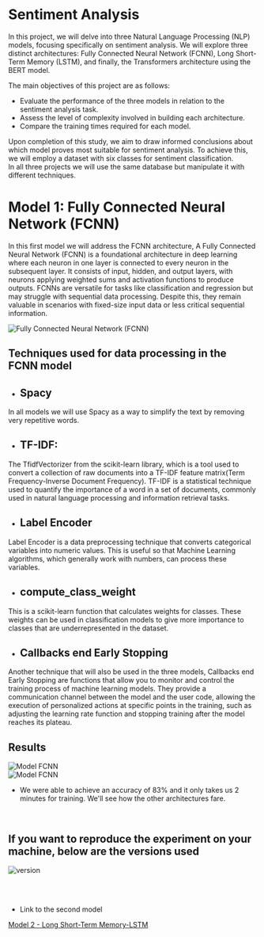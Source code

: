 # Sentiment Analysis


In this project, we will delve into three Natural Language Processing (NLP) models, focusing specifically on sentiment analysis. We will explore three distinct architectures: Fully Connected Neural Network (FCNN), Long Short-Term Memory (LSTM), and finally, the Transformers architecture using the BERT model.

The main objectives of this project are as follows:

- Evaluate the performance of the three models in relation to the sentiment analysis task.
- Assess the level of complexity involved in building each architecture.
- Compare the training times required for each model. 

Upon completion of this study, we aim to draw informed conclusions about which model proves most suitable for sentiment analysis. To achieve this, we will employ a dataset with six classes for sentiment classification.<br>
In all three projects we will use the same database but manipulate it with different techniques.


# Model 1: Fully Connected Neural Network (FCNN)


In this first model we will address the FCNN architecture, A Fully Connected Neural Network (FCNN) is a foundational architecture in deep learning where each neuron in one layer is connected to every neuron in the subsequent layer. It consists of input, hidden, and output layers, with neurons applying weighted sums and activation functions to produce outputs. FCNNs are versatile for tasks like classification and regression but may struggle with sequential data processing. Despite this, they remain valuable in scenarios with fixed-size input data or less critical sequential information.

<img src="https://ibb.co/RgmmLt7" alt="Fully Connected Neural Network (FCNN)">

## Techniques used for data processing in the FCNN model

- ## Spacy
In all models we will use Spacy as a way to simplify the text by removing very repetitive words.
- ## TF-IDF:
The TfidfVectorizer from the scikit-learn library, which is a tool used to convert a collection of raw documents into a TF-IDF feature matrix(Term Frequency-Inverse Document Frequency). TF-IDF is a statistical technique used to quantify the importance of a word in a set of documents, commonly used in natural language processing and information retrieval tasks.
- ## Label Encoder
Label Encoder is a data preprocessing technique that converts categorical variables into numeric values. This is useful so that Machine Learning algorithms, which generally work with numbers, can process these variables.
- ## compute_class_weight
This is a scikit-learn function that calculates weights for classes. These weights can be used in classification models to give more importance to classes that are underrepresented in the dataset.
- ## Callbacks end Early Stopping
Another technique that will also be used in the three models, Callbacks end Early Stopping are functions that allow you to monitor and control the training process of machine learning models. They provide a communication channel between the model and the user code, allowing the execution of personalized actions at specific points in the training, such as adjusting the learning rate function and stopping training after the model reaches its plateau.

## Results

<img src="https://cdn.discordapp.com/attachments/809675955689881640/1227716594013175949/result_model_v1.png?ex=6641ceed&is=66407d6d&hm=17a2f4a94d7107643b099b3eefd32d9e1f18777f7cb40d3c3e34324d0f1b297d&" alt="Model FCNN"><br>
<img src="https://cdn.discordapp.com/attachments/809675955689881640/1239270020434100345/image.png?ex=66424fa5&is=6640fe25&hm=04cc587daaa1a2377b557cefdeb5fdafbd6a20b2cae01469fc7b26aa0d0c83c3&" alt="Model FCNN"><br>

- We were able to achieve an accuracy of 83% and it only takes us 2 minutes for training. We'll see how the other architectures fare.

<br>

## If you want to reproduce the experiment on your machine, below are the versions used

<img src="https://cdn.discordapp.com/attachments/809675955689881640/1227734807627173938/image.png?ex=6641dfe4&is=66408e64&hm=0c510b6efb1e5888cedc0f9007bd894c21e9d4534de7322156470703aba210c6&" alt="version"><br>

<br>
<br>


- Link to the second model

<a href="https://github.com/CoyoteColt/Sentiment-Analysis-LSTM">Model 2 - Long Short-Term Memory-LSTM</a>

